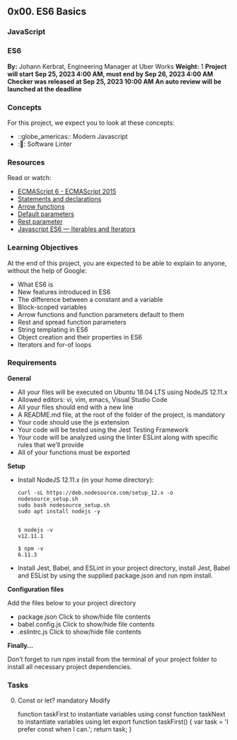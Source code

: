 ## 0x00. ES6 Basics
### JavaScript
### ES6
**By:** Johann Kerbrat, Engineering Manager at Uber Works
**Weight:** 1
**Project will start Sep 25, 2023 4:00 AM, must end by Sep 26, 2023 4:00 AM**
**Checker was released at Sep 25, 2023 10:00 AM**
**An auto review will be launched at the deadline**

### Concepts

For this project, we expect you to look at these concepts:

* ::globe_americas:: Modern Javascript
* ::wrench:: Software Linter

### Resources

Read or watch:

* [ECMAScript 6 - ECMAScript 2015](https://developer.mozilla.org/en-US/docs/Web/JavaScript/Reference/Global_Objects/ECMAScript_6)
* [Statements and declarations](https://developer.mozilla.org/en-US/docs/Web/JavaScript/Guide/Statements_and_declarations)
* [Arrow functions](https://developer.mozilla.org/en-US/docs/Web/JavaScript/Reference/Functions/Arrow_functions)
* [Default parameters](https://developer.mozilla.org/en-US/docs/Web/JavaScript/Reference/Functions/Default_parameters)
* [Rest parameter](https://developer.mozilla.org/en-US/docs/Web/JavaScript/Reference/Functions/rest_parameters)
* [Javascript ES6 — Iterables and Iterators](https://www.freecodecamp.org/news/javascript-es6-iterables-and-iterators-778203dd750d/)

### Learning Objectives

At the end of this project, you are expected to be able to explain to anyone, without the help of Google:

* What ES6 is
* New features introduced in ES6
* The difference between a constant and a variable
* Block-scoped variables
* Arrow functions and function parameters default to them
* Rest and spread function parameters
* String templating in ES6
* Object creation and their properties in ES6
* Iterators and for-of loops

### Requirements

**General**

* All your files will be executed on Ubuntu 18.04 LTS using NodeJS 12.11.x
* Allowed editors: vi, vim, emacs, Visual Studio Code
* All your files should end with a new line
* A README.md file, at the root of the folder of the project, is mandatory
* Your code should use the js extension
* Your code will be tested using the Jest Testing Framework
* Your code will be analyzed using the linter ESLint along with specific rules that we’ll provide
* All of your functions must be exported

**Setup**

* Install NodeJS 12.11.x
    (in your home directory):

    ```
    curl -sL https://deb.nodesource.com/setup_12.x -o nodesource_setup.sh
    sudo bash nodesource_setup.sh
    sudo apt install nodejs -y
    

    $ nodejs -v
    v12.11.1

    $ npm -v
    6.11.3

* Install Jest, Babel, and ESLint
    in your project directory, install Jest, Babel and ESList by using the supplied package.json and run npm install.

**Configuration files**

Add the files below to your project directory

* package.json
    Click to show/hide file contents
* babel.config.js
    Click to show/hide file contents
* .eslintrc.js
    Click to show/hide file contents

**Finally…**

Don’t forget to run npm install from the terminal of your project folder to install all necessary project dependencies.

### Tasks

0. Const or let?
    mandatory
    Modify

    function taskFirst to instantiate variables using const
    function taskNext to instantiate variables using let
    export function taskFirst() {
      var task = 'I prefer const when I can.';
      return task;
    }
